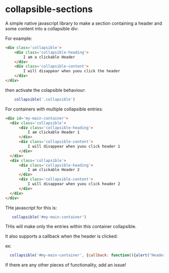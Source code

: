 # collapsible-sections
A simple native javascript library to make a section containing a header and some content into a collapsible div:

For example:
```html
<div class='collapsible'>
    <div class='collapsible-heading'>
        I am a clickable Header
    </div>
    <div class='collapsible-content'>
        I will disappear when yuou click the header
    </div>
</div>
```

then activate the colapsible behaviour:

```javascript
    collapsible('.collapsible')
```

For containers with multiple collapsible entries:

```html
<div id='my-main-container'>
  <div class='collapsible'>
      <div class='collapsible-heading'>
          I am clickable Header 1
      </div>
      <div class='collapsible-content'>
          I will disappear when yuou click header 1
      </div>
  </div>
  <div class='collapsible'>
      <div class='collapsible-heading'>
          I am clickable Header 2
      </div>
      <div class='collapsible-content'>
          I will disappear when yuou click header 2
      </div>
  </div>
</div>
```

THe javascript for this is:
```javascript
   collapsible('#my-main-container') 
```

THis will make only the entries within this container collapsible.

It also supports a callback when the header is clicked:

ex:
```javascript
  collapsible('#my-main-container', {callback: function(){alert("Header Clicked!")}})
```

If there are any other pieces of functionality, add an issue!


